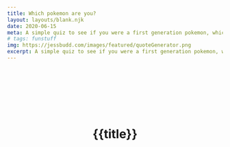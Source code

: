 ```yaml
---
title: Which pokemon are you?
layout: layouts/blank.njk
date: 2020-06-15
meta: A simple quiz to see if you were a first generation pokemon, which pokemon would you be?
# tags: funstuff
img: https://jessbudd.com/images/featured/quoteGenerator.png
excerpt: A simple quiz to see if you were a first generation pokemon, which pokemon would you be? Made on a lazy Sunday afternoon for my 6 and 9 year olds.
---
```


<div class="pq">
<h1>{{title}}</h1>

</div>

<style>
/* fun stuff styles */
.pq {
  text-align: center;
  padding-top: 100px;
  max-width: 900px;
  margin: 0 auto;
}
.quote__wrapper {
    min-height: 300px;
    padding-top: 72px;
}
</style>

<script>


</script>
